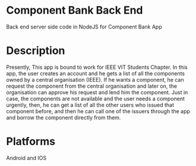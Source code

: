 # Component Bank Back End
Back end server side code in NodeJS for Component Bank App
# Description
Presently, This app is bound to work for IEEE VIT Students Chapter. In this app, the user creates an account and he gets a list of all the components owned by a central organisation (IEEE). If he wants a component, he can request the component from the central organisation and later on, the organisation can approve his request and lend him the component. Just in case, the components are not available and the user needs a component urgently, then, he can get a list of all the other users who issued that component before, and then he can call one of the issuers through the app and borrow the component directly from them.
# Platforms 
Android and IOS
